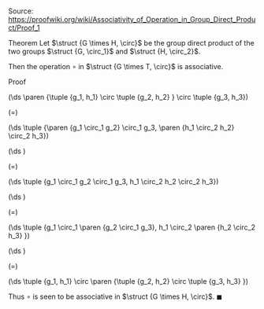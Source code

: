 # 

Source: https://proofwiki.org/wiki/Associativity_of_Operation_in_Group_Direct_Product/Proof_1

Theorem
Let $\struct {G \times H, \circ}$ be the group direct product of the two groups $\struct {G, \circ_1}$ and $\struct {H, \circ_2}$.

Then the operation $\circ$ in $\struct {G \times T, \circ}$ is associative.


Proof













\(\ds \paren {\tuple {g_1, h_1} \circ \tuple {g_2, h_2} } \circ \tuple {g_3, h_3}\)

\(=\)







\(\ds \tuple {\paren {g_1 \circ_1 g_2} \circ_1 g_3, \paren {h_1 \circ_2 h_2} \circ_2 h_3}\)




















\(\ds \)

\(=\)







\(\ds \tuple {g_1 \circ_1 g_2 \circ_1 g_3, h_1 \circ_2 h_2 \circ_2 h_3}\)




















\(\ds \)

\(=\)







\(\ds \tuple {g_1 \circ_1 \paren {g_2 \circ_1 g_3}, h_1 \circ_2 \paren {h_2 \circ_2 h_3} }\)




















\(\ds \)

\(=\)







\(\ds \tuple {g_1, h_1} \circ \paren {\tuple {g_2, h_2} \circ \tuple {g_3, h_3} }\)









Thus $\circ$ is seen to be associative in $\struct {G \times H, \circ}$.
$\blacksquare$





